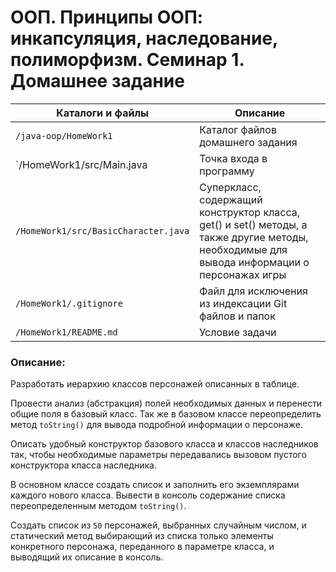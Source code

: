 # ООП. Принципы ООП: инкапсуляция, наследование, полиморфизм. Семинар 1. Домашнее задание

Каталоги и файлы                     | Описание
-------------------------------------|-------------------------------------------------------
`/java-oop/HomeWork1`                | Каталог файлов домашнего задания
`/HomeWork1/src/Main.java            | Точка входа в программу
`/HomeWork1/src/BasicCharacter.java` | Суперкласс, содержащий конструктор класса, get() и set() методы, а также другие методы, необходимые для вывода информации о персонажах игры
`/HomeWork1/.gitignore`              | Файл для исключения из индексации Git файлов и папок
`/HomeWork1/README.md`               | Условие задачи

### Описание:

Разработать иерархию классов персонажей описанных в таблице.

Провести анализ (абстракция) полей необходимых данных и перенести общие поля в базовый класс. Так же в базовом классе переопределить метод `toString()` для вывода подробной информации о персонаже.

Описать удобный конструктор базового класса и классов наследников так, чтобы необходимые параметры передавались вызовом пустого конструктора класса наследника.

В основном классе создать список и заполнить его экземплярами каждого нового класса. Вывести в консоль содержание списка переопределенным методом `toString()`.

Создать список из `50` персонажей, выбранных случайным числом, и статический метод выбирающий из списка только элементы конкретного персонажа, переданного в параметре класса, и выводящий их описание в консоль.

